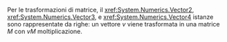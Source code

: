 Per le trasformazioni di matrice, il <xref:System.Numerics.Vector2>, <xref:System.Numerics.Vector3>, e <xref:System.Numerics.Vector4> istanze sono rappresentate da righe: un vettore *v* viene trasformata in una matrice *M* con *vM*  moltiplicazione.